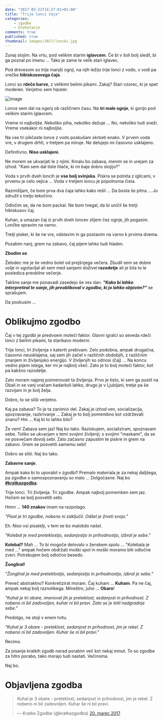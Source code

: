 ```yaml
---
date: "2017-03-21T14:27:01+01:00"
title: "Trije lonci čaja"
categories: 
    - zgodbe
    - blebetanje
comments: true
published: true
thumbnail: images/2017/loncki.jpg
---
```


Zunaj stojim. Na vrtu, pod velikim starim **iglavcem**. Če bi v šoli bolj sledil, bi ga poznal po imenu ... Tako je zame le velik stari iglavec. 

Pod drevesom so trije manjši ognji, na njih ležijo trije lonci z vodo, v vodi pa vrečke **hibiskusovega čaja**.

Lonci so **rdeče barve**, z velikimi belimi pikami. Zakaj? Stari vzorec, ki je spet moderen. Verjetno sem hipster. 

![image](/images/2017/loncki.jpg)

Lonce sem dal na ogenj ob različnem času. Na **tri male ognje**, ki gorijo pod velikim starim iglavcem.

Vreme ni najboljše. Nekoliko piha, nekoliko dežuje ... No, nekoliko tudi sneži. Vreme vsekakor ni najboljše. 

Na vse tri pikčaste lonce z vodo poskušam skrbeti enako. V prvem voda vre, v drugem drhti, v tretjem pa miruje. Ne delujejo mi časovno usklajeno. 

Definitivno. **Niso usklajeni**.

Ne morem se ukvarjati le z njimi. Kmalu bo zabava, menim se in urejam za izhod. "Kam sem dal tiste hlače, ki mi baje dobro stojijo?"

Voda v prvih dveh loncih je **vse bolj svinjska**. Piskra se polnita z iglicami, v prvemu je celo vejica … Voda v tretjem loncu je popolnoma čista.

Razmišljam, če bom prva dva čaja lahko kako rešil … Da bosta še pitna … Ju združil s tretjo tekočino.

Odločim se, da ne bom packal. Ne bom tvegal, da bi uničil še tretji hibiskusov čaj. 

Kuhan, a umazan čaj iz prvih dveh loncev zlijem čez ognje, jih pogasim. Lončke spravim na varno.

Tretji pisker, ki še ne vre, odstavim in ga postavim na varno k prvima dvema. 

Pozabim nanj, grem na zabavo, čaj pijem lahko tudi hladen.

**Zbudim se**.

Želodec me je še vedno bolel od prejšnjega večera. Zbudil sem se dobre volje in ugotavljal ali sem med sanjami doživel **razodetje** ali je bila to le posledica preobilne večerje.

Takšne sanje me ponavadi zasedejo še ves dan. ***"Kako bi lahko interpretiral te sanje, jih preoblikoval v zgodbo, ki jo lahko objavim?"*** se sprašujem.

Da poskusim …


# Oblikujmo zgodbo

Čaj v tej zgodbi je predvsem moteči faktor. Glavni igralci so seveda rdeči lonci z belimi pikami, ta starikavo moderni. 

Trije lonci, tri življenja v katerih prebivam. Zelo podobna, ampak drugačna, časovno neusklajena, saj sem jih začel v različnih obdobjih, z različnim znanjem in življenjsko energijo. V življenjih so odnosi (čaj) … Na koncu vedno pijem istega, ker mi je najbolj všeč. Zato je to bolj moteči faktor, kot pa kakšno razodetje.

Zato moram najprej poimenovati ta življenja. Prvo je tisto, ki sem ga pustil na Obali in se vanj vračam kadarkoli lahko, drugo je v Ljubljani, tretje pa še razvijam in je bolj želja.

Dobro, to se sliši verjetno.

Kaj pa zabava? To je ta zanimivi del. Zakaj je izhod ven, socializacija, spoznavanje, razkrivanje … Zakaj je to bolj pomembno kot vzdrževati znano? Hm … Kaj bi to lahko bilo?

Že vem! Zabava sem jaz! Naj bo tako. Raziskujem, socializiram, spoznavam sebe. Toliko se ukvarjam s temi svojimi življenji; s svojimi "maskami", da se ne posvečam dovolj sebi. Zato začasno zapustim te piskre in grem na zabavo. Grem se posvetiti samemu sebi!

Dobro se sliši. Naj bo tako.

**Zabavne sanje**.

Ampak kako bi to uporabil v zgodbi? Premalo materiala je za nekaj daljšega, pa zgodbe o samospoznavanju so malo … Dolgočasne. Naj bo **[#kratkazgodba](https://twitter.com/kratkazgodba)**. 

Trije lonci. Tri življenja. Tri zgodbe.
Ampak najbolj pomemben sem jaz. Hočem se bolj posvetiti sebi.

Hmm … **140 znakov** imam na razpolago. 

*"Pisal je tri zgodbe, nobene ni zaključil. Odšel je živeti svojo."*

Eh. Niso vsi pisatelji, v tem se bo malokdo našel.

*"Kolebal je med preteklostjo, sedanjostjo in prihodnostjo, izbral je sebe."*

**Kolebal?** Mah …  To bi mogoče delovalo v ženskem spolu … "Kolebala je med …" ampak hočem obdržati moški spol in moški moramo biti odločne zveri. Potrebujem bolj odločno besedo.

**Žongliral!**

*"Žongliral je med preteklostjo, sedanjostjo in prihodnostjo, izbral je sebe."*

Preveč abstraktno? Konkretizirat moram. Čaj kuham … **Kuham**. Pa ne čaj, ampak nekaj bolj raznolikega. Mineštro, juho … **Obaro**!

*"Kuhal je tri obare, imenoval jih je preteklost, sedanjost in prihodnost. Z nobeno ni bil zadovoljen, kuhar ni bil pravi. Zato se je lotil nadgradnje sebe."*

Predolgo, ne stoji v enem tvitu.

*"Kuhal je 3 obare - preteklost, sedanjost in prihodnost, jim je rekel. Z nobeno ni bil zadovoljen. Kuhar še ni bil pravi."*

Recimo. 

Za pisanje kratkih zgodb nerad porabim več kot nekaj minut. To so zgodbe za hitro porabo, tako morajo tudi nastati. Večinoma.

Naj bo.

# Objavljena zgodba

<blockquote class="twitter-tweet" data-lang="en"><p lang="sl" dir="ltr">Kuhal je 3 obare - preteklost, sedanjost in prihodnost, jim je rekel. Z nobeno ni bil zadovoljen. Kuhar še ni bil pravi.</p>&mdash; Kratke Zgodbe (@kratkazgodba) <a href="https://twitter.com/kratkazgodba/status/843820730777255936">20. marec 2017</a></blockquote> 
